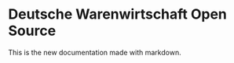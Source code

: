Deutsche Warenwirtschaft Open Source
====================================

This is the new documentation made with markdown.